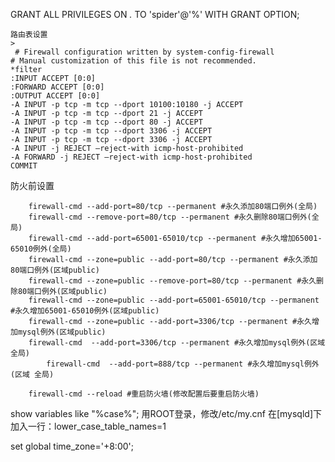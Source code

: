  GRANT ALL PRIVILEGES ON *.* TO 'spider'@'%'  WITH GRANT OPTION;

 	路由表设置
	>
	 # Firewall configuration written by system-config-firewall
	# Manual customization of this file is not recommended.
	*filter
	:INPUT ACCEPT [0:0]
	:FORWARD ACCEPT [0:0]
	:OUTPUT ACCEPT [0:0]
	-A INPUT -p tcp -m tcp --dport 10100:10180 -j ACCEPT
	-A INPUT -p tcp -m tcp --dport 21 -j ACCEPT
	-A INPUT -p tcp -m tcp --dport 80 -j ACCEPT
	-A INPUT -p tcp -m tcp --dport 3306 -j ACCEPT
	-A INPUT -p tcp -m tcp --dport 3306 -j ACCEPT
	-A INPUT -j REJECT –reject-with icmp-host-prohibited
	-A FORWARD -j REJECT –reject-with icmp-host-prohibited
	COMMIT
 防火前设置
```SHELL
	firewall-cmd --add-port=80/tcp --permanent #永久添加80端口例外(全局)
	firewall-cmd --remove-port=80/tcp --permanent #永久删除80端口例外(全局)
	firewall-cmd --add-port=65001-65010/tcp --permanent #永久增加65001-65010例外(全局)
	firewall-cmd --zone=public --add-port=80/tcp --permanent #永久添加80端口例外(区域public)
	firewall-cmd --zone=public --remove-port=80/tcp --permanent #永久删除80端口例外(区域public)
	firewall-cmd --zone=public --add-port=65001-65010/tcp --permanent #永久增加65001-65010例外(区域public)
	firewall-cmd --zone=public --add-port=3306/tcp --permanent #永久增加mysql例外(区域public)
	firewall-cmd  --add-port=3306/tcp --permanent #永久增加mysql例外(区域 全局)
		firewall-cmd  --add-port=888/tcp --permanent #永久增加mysql例外(区域 全局)

	firewall-cmd --reload #重启防火墙(修改配置后要重启防火墙)
```

show variables like "%case%";
用ROOT登录，修改/etc/my.cnf
在[mysqld]下加入一行：lower_case_table_names=1


set global time_zone='+8:00';
